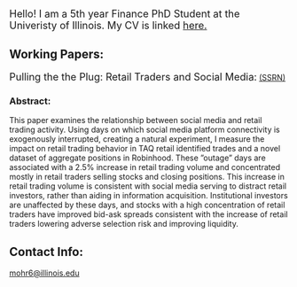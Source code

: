  <font size="+1"> Hello! I am a 5th year Finance PhD Student at the Univeristy of Illinois. My CV is linked <a href="https://www.dropbox.com/s/doov4krxe890nd9/vita2022.pdf?dl=0">here.</a> </font>
 <br>
 
## Working Papers:
 <font size="+1"> Pulling the the Plug: Retail Traders and Social Media:</font> <a href="https://papers.ssrn.com/sol3/papers.cfm?abstract_id=3917950">(SSRN)</a>
### Abstract:
This paper examines the relationship between social media and retail trading activity. Using days on which social media platform connectivity is exogenously interrupted, creating a natural experiment, I measure the impact on retail trading behavior in TAQ retail identified trades and a novel dataset of aggregate positions in Robinhood. These ”outage” days are associated with a 2.5% increase in retail trading volume and concentrated mostly in retail traders selling stocks and closing positions. This increase in retail trading volume is consistent with social media serving to distract retail investors, rather than aiding in information acquisition. Institutional investors are unaffected by these days, and stocks with a high concentration of retail traders have improved bid-ask spreads consistent with the increase of retail traders lowering adverse selection risk and improving liquidity.   

## Contact Info:
mohr6@illinois.edu
